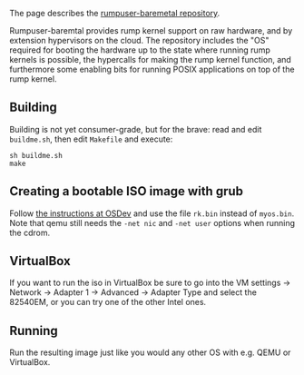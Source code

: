 The page describes the [rumpuser-baremetal repository](http://repo.rumpkernel.org/rumpuser-baremetal).

Rumpuser-baremtal provides rump kernel support on raw hardware, and by extension hypervisors on the cloud.  The repository includes the "OS" required for booting the hardware up to the state where running rump kernels is possible, the hypercalls for making the rump kernel function, and furthermore some enabling bits for running POSIX applications on top of the rump kernel.

Building
--------

Building is not yet consumer-grade, but for the brave: read and edit 
`buildme.sh`, then edit `Makefile` and execute:

```
sh buildme.sh
make
```

Creating a bootable ISO image with grub
---------------------------------------

Follow [the instructions at OSDev](http://wiki.osdev.org/Bare_Bones#Building_a_bootable_cdrom_image) and use the file `rk.bin` instead of `myos.bin`. Note that qemu still needs the `-net nic` and `-net user` options when running the cdrom.

VirtualBox
----------
If you want to run the iso in VirtualBox be sure to go into the VM settings -> Network -> Adapter 1 -> Advanced -> Adapter Type and select the 82540EM, or you can try one of the other Intel ones.

Running
-------

Run the resulting image just like you would any other OS with e.g. QEMU or VirtualBox.